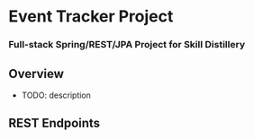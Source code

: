 # Event Tracker Project

### Full-stack Spring/REST/JPA Project for Skill Distillery

## Overview

* TODO: description

## REST Endpoints

